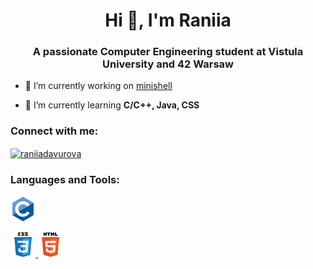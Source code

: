 <h1 align="center">Hi 👋, I'm Raniia</h1>
<h3 align="center">A passionate Computer Engineering student at Vistula University and 42 Warsaw</h3>

- 🔭 I’m currently working on [minishell](https://github.com/Expl0-it/minishell)

- 🌱 I’m currently learning **C/C++, Java, CSS**

<h3 align="left">Connect with me:</h3>
<p align="left">
<a href="https://linkedin.com/in/raniiadavurova" target="blank"><img align="center" src="https://raw.githubusercontent.com/rahuldkjain/github-profile-readme-generator/master/src/images/icons/Social/linked-in-alt.svg" alt="raniiadavurova" height="30" width="40" /></a>
</p>

<h3 align="left">Languages and Tools:</h3>
<p align="left"> <a href="https://www.cprogramming.com/" target="_blank" rel="noreferrer"> <img src="https://raw.githubusercontent.com/devicons/devicon/master/icons/c/c-original.svg" alt="c" width="40" height="40"/> </a>
<p align="left"> <a href="https://www.w3schools.com/css/" target="_blank" rel="noreferrer"> <img src="https://raw.githubusercontent.com/devicons/devicon/master/icons/css3/css3-original-wordmark.svg" alt="css3" width="40" height="40"/> </a> <a href="https://www.w3.org/html/" target="_blank" rel="noreferrer"> <img src="https://raw.githubusercontent.com/devicons/devicon/master/icons/html5/html5-original-wordmark.svg" alt="html5" width="40" height="40"/> </a> </p>
